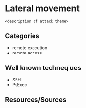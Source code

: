 # Lateral movement
`<description of attack theme>`

## Categories
* remote execution
* remote access

## Well known techneqiues
* SSH
* PsExec

## Resources/Sources